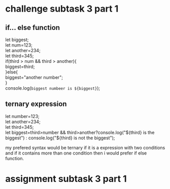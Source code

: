# challenge subtask 3 part 1
## if... else function
let biggest;<br>
let num=123;<br>
let another=234;<br>
let third=345;<br>
if(third > num && third > another){<br>
    biggest=third;<br>
}else{<br>
    biggest="another number";<br>
}<br>
console.log(`biggest numbeer is ${biggest}`);<br>

## ternary expression
let number=123;<br>
let another=234;<br>
let third=345;<br>
let biggest=third>number && third>another?console.log("${third} is the biggest") : console.log("${third} is not the biggest");<br>

my prefered syntax would be ternary if it is a expression with two conditions and if it contains more than one condition then i would prefer if else function.

# assignment subtask 3 part 1

	
